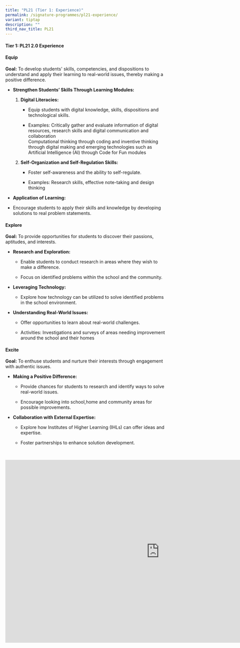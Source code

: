 ```yaml
---
title: "PL21 (Tier 1: Experience)"
permalink: /signature-programmes/pl21-experience/
variant: tiptap
description: ""
third_nav_title: PL21
---
```

<h4>Tier 1: PL21 2.0 Experience</h4>
<h4><strong>Equip</strong></h4>
<p><strong>Goal:</strong> To develop students' skills, competencies, and dispositions
to understand and apply their learning to real-world issues, thereby making
a positive difference.</p>
<ul data-tight="true" class="tight">
<li>
<p><strong>Strengthen Students’ Skills Through Learning Modules:</strong>
</p>
<ol data-tight="true" class="tight">
<li>
<p><strong>Digital Literacies:</strong>
</p>
<ul data-tight="true" class="tight">
<li>
<p>Equip students with digital knowledge, skills, dispositions and technological
skills.</p>
</li>
<li>
<p>Examples: Critically gather and evaluate information of digital resources,
research skills and digital communication and collaboration
<br>Computational thinking through coding and inventive thinking through digital
making and emerging technologies such as Artificial Intelligence (AI) through
Code for Fun modules</p>
</li>
</ul>
</li>
<li>
<p><strong>Self-Organization and Self-Regulation Skills:</strong>
</p>
<ul data-tight="true" class="tight">
<li>
<p>Foster self-awareness and the ability to self-regulate.</p>
</li>
<li>
<p>Examples: Research skills, effective note-taking and design thinking</p>
</li>
</ul>
</li>
</ol>
</li>
<li>
<p><strong>Application of Learning:</strong>
</p>
</li>
</ul>
<ul data-tight="true" class="tight">
<li>
<p>Encourage students to apply their skills and knowledge by developing solutions
to real problem statements.</p>
</li>
</ul>
<h4><strong>Explore</strong></h4>
<p><strong>Goal:</strong> To provide opportunities for students to discover
their passions, aptitudes, and interests.</p>
<ul data-tight="true" class="tight">
<li>
<p><strong>Research and Exploration:</strong>
</p>
<ul data-tight="true" class="tight">
<li>
<p>Enable students to conduct research in areas where they wish to make a
difference.</p>
</li>
<li>
<p>Focus on identified problems within the school and the community.</p>
</li>
</ul>
</li>
<li>
<p><strong>Leveraging Technology:</strong>
</p>
<ul data-tight="true" class="tight">
<li>
<p>Explore how technology can be utilized to solve identified problems in
the school environment.</p>
</li>
</ul>
</li>
<li>
<p><strong>Understanding Real-World Issues:</strong>
</p>
<ul data-tight="true" class="tight">
<li>
<p>Offer opportunities to learn about real-world challenges.</p>
</li>
<li>
<p>Activities: Investigations and surveys of areas needing improvement around
the school and their homes</p>
</li>
</ul>
</li>
</ul>
<h4><strong>Excite</strong></h4>
<p><strong>Goal:</strong> To enthuse students and nurture their interests
through engagement with authentic issues.</p>
<ul data-tight="true" class="tight">
<li>
<p><strong>Making a Positive Difference:</strong>
</p>
<ul data-tight="true" class="tight">
<li>
<p>Provide chances for students to research and identify ways to solve real-world
issues.</p>
</li>
<li>
<p>Encourage looking into school,home and community areas for possible improvements.</p>
</li>
</ul>
</li>
<li>
<p><strong>Collaboration with External Expertise:</strong>
</p>
<ul data-tight="true" class="tight">
<li>
<p>Explore how Institutes of Higher Learning (IHLs) can offer ideas and expertise.</p>
</li>
<li>
<p>Foster partnerships to enhance solution development.</p>
</li>
</ul>
</li>
</ul>
<p><strong>&nbsp;</strong>
</p>
<div class="iframe-wrapper">
<iframe height="569" width="960" allowfullscreen="true" frameborder="0" src="https://docs.google.com/presentation/d/1Djf1agDU3EIlODL1_mdRR-94-knr7Gz6Z6RgREebL_0/embed?start=true&amp;loop=true&amp;delayms=3000"></iframe>
</div>
<p></p>
